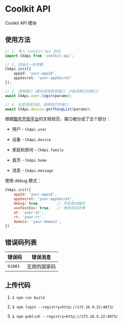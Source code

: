# Coolkit API

Coolkit API 模块

## 使用方法

```ts
// 1. 导入 coolkit-api 的包
import CkApi from 'coolkit-api';

// 2. 初始化一些参数
CkApi.init({
    appId: 'your-appId',
    appSecret: 'your-appSecret'
});

// 3. 调用接口（要先调用登录接口，才能调其它的接口）
await CkApi.user.login(params);

// 4. 在登录成功后，调用其它的接口
await CkApi.device.getThingList(params);
```

根据[酷宅开放平台](https://coolkit-carl.gitee.io/apidocs/#/)的文档规范，接口被分成了五个部分：

* 用户 - `CkApi.user`

* 设备 - `CkApi.device`

* 家庭和房间 - `CkApi.family`

* 首页 - `CkApi.home`

* 消息 - `CkApi.message`

使用 debug 模式：

```js
CkApi.init({
    appId: 'your-appid',
    appSecret: 'your-appSecret',
    debug: true,        // 开启调试模式
    useTestEnv: true,   // 使用测试环境
    at: 'your-at',
    rt: 'your-rt',
    domain: 'your-domain',
})
```

## 错误码列表

| 错误码 | 错误消息 |
| - | - |
| `91001` | 无效的国家码 |

## 上传代码

1. `$ npm run build`

2. `$ npm login --registry=http://172.16.9.22:4873/`

3. `$ npm publish --registry=http://172.16.9.22:4873/`
